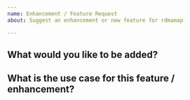 ```yaml
---
name: Enhancement / Feature Request
about: Suggest an enhancement or new feature for rdmamap

---
```

<!--  Please use this template to submit feature and enhancement requests -->


## What would you like to be added?

## What is the use case for this feature / enhancement?
